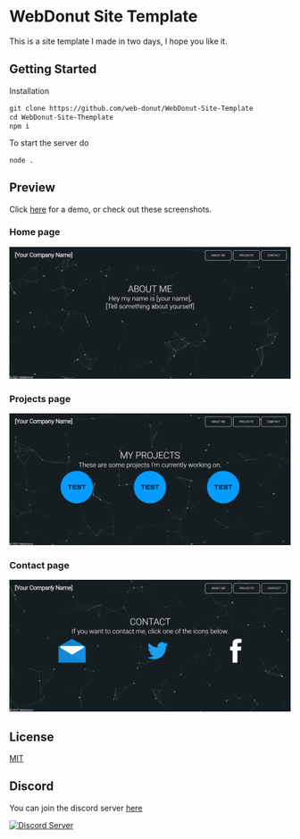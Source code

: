 # WebDonut Site Template
This is a site template I made in two days, I hope you like it.

## Getting Started
Installation
```
git clone https://github.com/web-donut/WebDonut-Site-Template
cd WebDonut-Site-Themplate
npm i
```
To start the server do 
```
node .
```

## Preview
Click [here](https://joeptm.github.io/WebDonut-Site-Template/site/) for a demo, or check out these screenshots.

### Home page
![Preview of Site](/images/image1.png)

### Projects page
![Preview of Site](/images/image2.png)

### Contact page
![Preview of Site](/images/image3.png)

## License
[MIT](https://choosealicense.com/licenses/mit/)

## Discord

You can join the discord server [here](https://discord.gg/aZrWjEpZUx)

[![Discord Server](https://img.shields.io/discord/803527976670855169?color=7289da&label=DISCORD&style=for-the-badge)](https://discord.gg/aZrWjEpZUx)
